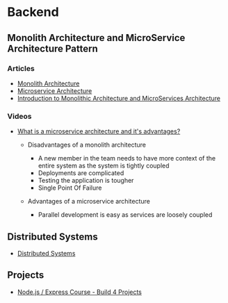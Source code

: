 # Backend

## Monolith Architecture and MicroService Architecture Pattern

### Articles 

- [Monolith Architecture](https://microservices.io/patterns/monolithic.html)
- [Microservice Architecture](https://microservices.io/patterns/microservices.html)
- [Introduction to Monolithic Architecture and MicroServices Architecture](https://medium.com/koderlabs/introduction-to-monolithic-architecture-and-microservices-architecture-b211a5955c63)

### Videos

- [What is a microservice architecture and it's advantages?](https://www.youtube.com/watch?v=qYhRvH9tJKw)

    - Disadvantages of a monolith architecture 
        - A new member in the team needs to have more context of the entire system as the system is tightly coupled
        - Deployments are complicated
        - Testing the application is tougher
        - Single Point Of Failure

    - Advantages of a microservice architecture
        - Parallel development is easy as services are loosely coupled



## Distributed Systems

- [Distributed Systems](https://www.youtube.com/watch?v=cQP8WApzIQQ&list=PLrw6a1wE39_tb2fErI4-WkMbsvGQk9_UB)


## Projects 

- [Node.js / Express Course - Build 4 Projects](https://www.youtube.com/watch?v=qwfE7fSVaZM)
